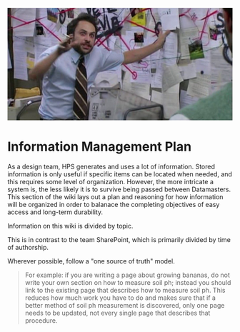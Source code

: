 ![Pepe Silvia conspiracy board](Charlies-Pepe-Silvia-conspiracy-in-Its-Always-Sunny-1919213752.jpg)

# Information Management Plan

As a design team, HPS generates and uses a lot of information. Stored information is only useful if specific items can be located when needed, and this requires some level of organization. However, the more intricate a system is, the less likely it is to survive being passed between Datamasters. This section of the wiki lays out a plan and reasoning for how information will be organized in order to balanace the completing objectives of easy access and long-term durability.



Information on this wiki is divided by topic.

This is in contrast to the team SharePoint, which is primarily divided by time of authorship.

Wherever possible, follow a "one source of truth" model. 
>For example: if you are writing a page about growing bananas, do not write your own section on how to measure soil ph; instead you should link to the existing page that describes how to measure soil ph. This reduces how much work you have to do and makes sure that if a better method of soil ph measurement is discovered, only one page needs to be updated, not every single page that describes that procedure.